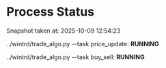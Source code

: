 # Process Status

Snapshot taken at: 2025-10-09 12:54:23

../wintrd/trade_algo.py --task price_update: **RUNNING**

../wintrd/trade_algo.py --task buy_sell: **RUNNING**

